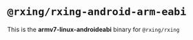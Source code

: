 # `@rxing/rxing-android-arm-eabi`

This is the **armv7-linux-androideabi** binary for `@rxing/rxing`
